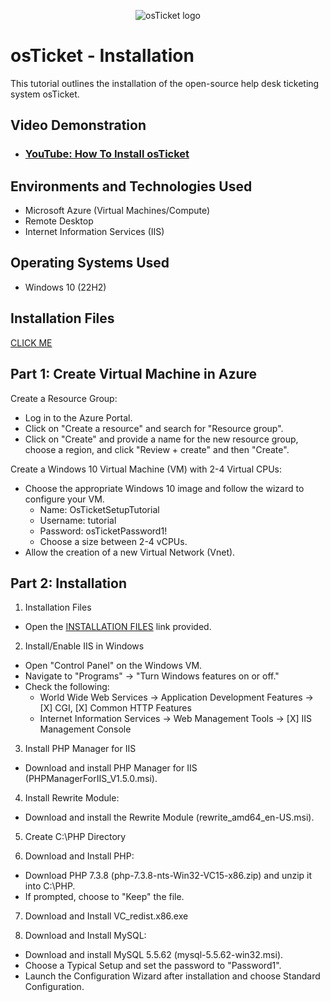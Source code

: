 <p align="center">
<img src="https://i.imgur.com/Clzj7Xs.png" alt="osTicket logo"/>
</p>

<h1>osTicket - Installation</h1>
This tutorial outlines the installation of the open-source help desk ticketing system osTicket.<br />


<h2>Video Demonstration</h2>

- ### [YouTube: How To Install osTicket](https://www.youtube.com)

<h2>Environments and Technologies Used</h2>

- Microsoft Azure (Virtual Machines/Compute)
- Remote Desktop
- Internet Information Services (IIS)

<h2>Operating Systems Used </h2>

- Windows 10</b> (22H2)

<h2>Installation Files</h2>

[CLICK ME](https://drive.google.com/drive/u/1/folders/1APMfNyfNzcxZC6EzdaNfdZsUwxWYChf6)

<h2>Part 1: Create Virtual Machine in Azure</h2>

Create a Resource Group:
- Log in to the Azure Portal.
- Click on "Create a resource" and search for "Resource group".
- Click on "Create" and provide a name for the new resource group, choose a region, and click "Review + create" and then "Create".

Create a Windows 10 Virtual Machine (VM) with 2-4 Virtual CPUs:
- Choose the appropriate Windows 10 image and follow the wizard to configure your VM.
  - Name: OsTicketSetupTutorial
  - Username: tutorial
  - Password: osTicketPassword1!
  - Choose a size between 2-4 vCPUs.
- Allow the creation of a new Virtual Network (Vnet).

<h2>Part 2: Installation </h2>

1. Installation Files
- Open the [INSTALLATION FILES](https://drive.google.com/drive/u/1/folders/1APMfNyfNzcxZC6EzdaNfdZsUwxWYChf6) link provided.

2. Install/Enable IIS in Windows
- Open "Control Panel" on the Windows VM.
- Navigate to "Programs" -> "Turn Windows features on or off."
- Check the following:
    - World Wide Web Services -> Application Development Features -> [X] CGI, [X] Common HTTP Features
    - Internet Information Services -> Web Management Tools -> [X] IIS Management Console

3. Install PHP Manager for IIS
- Download and install PHP Manager for IIS (PHPManagerForIIS_V1.5.0.msi).

4. Install Rewrite Module:
- Download and install the Rewrite Module (rewrite_amd64_en-US.msi).

5. Create C:\PHP Directory

6. Download and Install PHP:
- Download PHP 7.3.8 (php-7.3.8-nts-Win32-VC15-x86.zip) and unzip it into C:\PHP.
- If prompted, choose to "Keep" the file.

7. Download and Install VC_redist.x86.exe

8. Download and Install MySQL:
- Download and install MySQL 5.5.62 (mysql-5.5.62-win32.msi).
- Choose a Typical Setup and set the password to "Password1".
- Launch the Configuration Wizard after installation and choose Standard Configuration.


